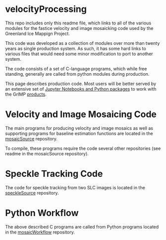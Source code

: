 # velocityProcessing

This repo includes only this readme file, which links to all of the various modules for the fastice velocity and image mosaicking code used by the Greenland Ice Mappign Project.

This code was developed as a collection of modules over more than twenty years as single production system. As such, it has some hard links to various files that would need some minor modification to port to another system.

The code consists of a set of C-language programs, which while free standing, generally are called from python modules during production.

This page describes production code. Most users will be better served by an extensive set of [Jupyter Notebooks and Python packages](https://github.com/fastice/GrIMPTools) to work with the GrIMP [products](https://nsidc.org/data/measures/grimp).

# Velocity and Image Mosaicing Code

The main programs for producing velocity and image mosaics as well as supporting programs for baseline estimation functions are located in the [mosaicSource](https://github.com/fastice/mosaicSource) repository.

To compile, these programs require the code several other repositories (see readme in the mosaicSource repository).

# Speckle Tracking Code

The code for speckle tracking from two SLC images is located in the [speckleSource](https://github.com/fastice/speckleSource) repository.

# Python Workflow

The above described C programs are called from Python programs located in the [mosaicWorkflow](https://github.com/fastice/mosaicWorkflow) repository.
